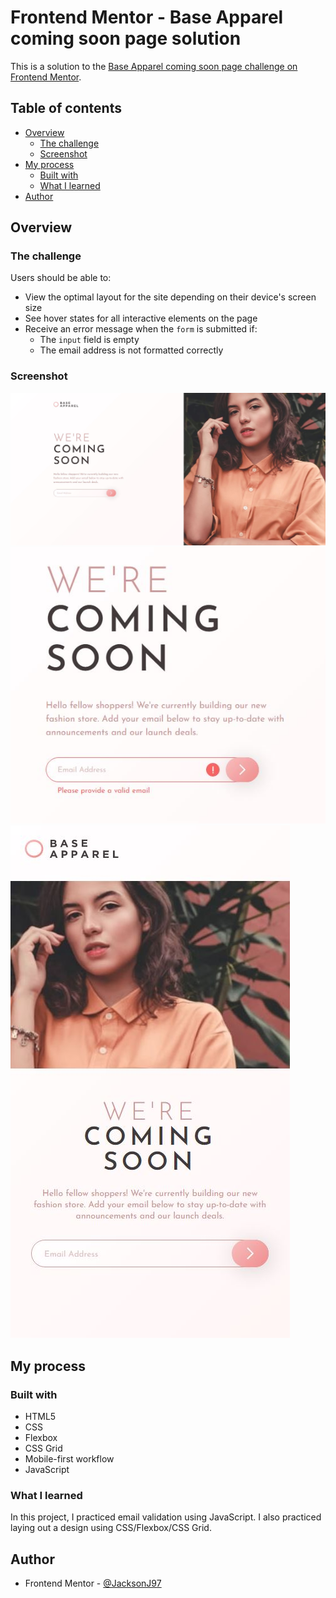 # Frontend Mentor - Base Apparel coming soon page solution

This is a solution to the [Base Apparel coming soon page challenge on Frontend Mentor](https://www.frontendmentor.io/challenges/base-apparel-coming-soon-page-5d46b47f8db8a7063f9331a0).

## Table of contents

- [Overview](#overview)
  - [The challenge](#the-challenge)
  - [Screenshot](#screenshot)
- [My process](#my-process)
  - [Built with](#built-with)
  - [What I learned](#what-i-learned)
- [Author](#author)

## Overview

### The challenge

Users should be able to:

- View the optimal layout for the site depending on their device's screen size
- See hover states for all interactive elements on the page
- Receive an error message when the `form` is submitted if:
  - The `input` field is empty
  - The email address is not formatted correctly

### Screenshot

![Desktop view](./design/final-desktop.jpg)
![Error view](./design/final-active.jpg)
![Mobile view](./design/final-mobile.jpg)

## My process

### Built with

- HTML5
- CSS
- Flexbox
- CSS Grid
- Mobile-first workflow
- JavaScript

### What I learned

In this project, I practiced email validation using JavaScript. I also practiced laying out a design using CSS/Flexbox/CSS Grid.

## Author

- Frontend Mentor - [@JacksonJ97](https://www.frontendmentor.io/profile/JacksonJ97)
